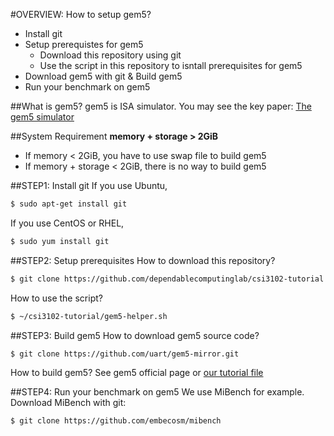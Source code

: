 #OVERVIEW: How to setup gem5?
- Install git
- Setup prerequistes for gem5
  - Download this repository using git
  - Use the script in this repository to isntall prerequisites for gem5
- Download gem5 with git & Build gem5
- Run your benchmark on gem5

##What is gem5?
gem5 is ISA simulator. You may see the key paper: [The gem5 simulator](http://dl.acm.org/citation.cfm?id=2024718)

##System Requirement
**memory + storage > 2GiB**
- If memory < 2GiB, you have to use swap file to build gem5
- If memory + storage < 2GiB, there is no way to build gem5

##STEP1: Install git
If you use Ubuntu,
```sh
$ sudo apt-get install git
```

If you use CentOS or RHEL,
```sh
$ sudo yum install git
```

##STEP2: Setup prerequisites
How to download this repository?
```sh
$ git clone https://github.com/dependablecomputinglab/csi3102-tutorial.git ~/csi3102-tutorial
```

How to use the script?
```sh
$ ~/csi3102-tutorial/gem5-helper.sh
```

##STEP3: Build gem5
How to download gem5 source code?
```sh
$ git clone https://github.com/uart/gem5-mirror.git
```

How to build gem5?
See gem5 official page or [our tutorial file](http://dclab.yonsei.ac.kr/csi3102/gem5-tutorial.pdf)

##STEP4: Run your benchmark on gem5
We use MiBench for example. 
Download MiBench with git:
```sh
$ git clone https://github.com/embecosm/mibench
```
